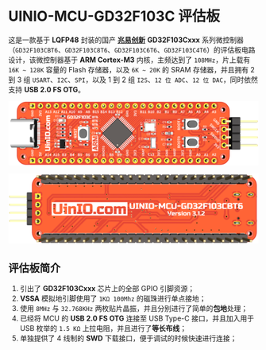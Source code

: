 # UINIO-MCU-GD32F103C 评估板

这是一款基于 **LQFP48** 封装的国产 [**兆易创新**](https://www.gigadevice.com.cn/) **GD32F103Cxxx** 系列微控制器（`GD32F103CBT6`、`GD32F103C8T6`、`GD32F103C6T6`、`GD32F103C4T6`）的评估板电路设计，该微控制器基于 **ARM Cortex-M3** 内核，主频达到了 `108MHz`，片上载有 `16K ~ 128K` 容量的 Flash 存储器，以及 `6K ~ 20K` 的 SRAM 存储器，并且拥有 2 到 3 组 `USART`、`I2C`、`SPI`，以及 1 到 2 组 `I2S`、`12 位 ADC`、`12 位 DAC`，同时依然支持 **USB 2.0 FS OTG**。

![](./Images/PCB-3D-1.png)

![](./Images/PCB-3D-2.png)

## 评估板简介

1. 引出了 **GD32F103Cxxx** 芯片上的全部 GPIO 引脚资源；
2. **VSSA** 模拟地引脚使用了 `1KΩ 100Mhz` 的磁珠进行单点接地；
3. 使用 `8MHz` 与 `32.768KHz` 两枚贴片晶振，并且分别进行了简单的**包地**处理；
4. 已经将 MCU 的 **USB 2.0 FS OTG** 连接至 USB Type-C 接口，并且加入用于 USB 枚举的 `1.5 KΩ` 上拉电阻，并且进行了**等长布线**；
5. 单独提供了 4 线制的 **SWD** 下载接口，便于调试的时候快速进行连接；
